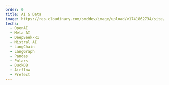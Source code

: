 ```yaml
---
order: 0
title: AI & Data
image: https://res.cloudinary.com/smddev/image/upload/v1741862734/site/icons/AI.png
techs:
  - OpenAI
  - Meta AI
  - DeepSeek-R1
  - Mistral AI
  - LangChain
  - LangGraph
  - Pandas
  - Polars
  - DuckDB
  - Airflow
  - Prefect
---
```

